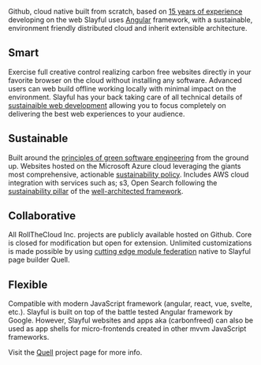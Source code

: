 Github, cloud native built from scratch, based on [15 years of experience](https://www.linkedin.com/in/toddzmijewski/) developing on the web Slayful uses [Angular](https://angular.io/) framework, with a sustainable, environment friendly distributed cloud and inherit extensible architecture.

## Smart

Exercise full creative control realizing carbon free websites directly in your favorite browser on the cloud without installing any software. Advanced users can web build offline working locally with minimal impact on the environment. Slayful has your back taking care of all technical details of [sustainaible web development](https://sustainablewebdesign.org/) allowing you to focus completely on delivering the best web experiences to your audience.

## Sustainable

Built around the [principles of green software engineering](https://principles.green/) from the ground up. Websites hosted on the Microsoft Azure cloud leveraging the giants most comprehensive, actionable [sustainability policy](https://www.microsoft.com/en-us/sustainability/approach). Includes AWS cloud integration with services such as; s3, Open Search following the [sustainability pillar](https://docs.aws.amazon.com/wellarchitected/latest/sustainability-pillar/sustainability-pillar.html) of the [well-architected framework](https://aws.amazon.com/architecture/well-architected/).

## Collaborative

All RollTheCloud Inc. projects are publicly available hosted on Github. Core is closed for modification but open for extension. Unlimited customizations is made possible by using [cutting edge module federation](https://www.angulararchitects.io/en/aktuelles/the-microfrontend-revolution-part-2-module-federation-with-angular/) native to Slayful page builder Quell.

## Flexible

Compatible with modern JavaScript framework (angular, react, vue, svelte, etc.). Slayful is built on top of the battle tested Angular framework by Google. However, Slayful websites and apps aka (carbonfreed) can also be used as app shells for micro-frontends created in other mvvm JavaScript frameworks.

Visit the [Quell](https://github.com/rollthecloudinc/quell) project page for more info.
